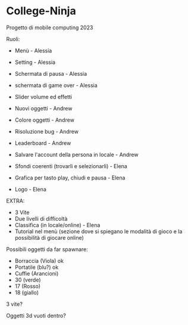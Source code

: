 # College-Ninja
Progetto di mobile computing 2023

Ruoli: 
- Menù - Alessia	
- Setting - Alessia
- Schermata di pausa - Alessia
- schermata di game over - Alessia
- Slider volume ed effetti

- Nuovi oggetti - Andrew
- Colore oggetti - Andrew
- Risoluzione bug - Andrew
- Leaderboard - Andrew
- Salvare l'account della persona in locale - Andrew
 
- Sfondi coerenti (trovarli e selezionarli) - Elena
- Grafica per tasto play, chiudi e pausa - Elena
- Logo - Elena

EXTRA:
- 3 Vite
- Due livelli di difficoltà
- Classifica (in locale/online) - Elena
- Tutorial nel menù (sezione dove si spiegano le modalità di gioco e la possibilità di giocare online)


Possibili oggetti da far spawnare:
 - Borraccia (Viola)   ok
 - Portatile (blu?)    ok
 - Cuffie (Arancioni)  
 - 30 (verde)
 - 17 (Rosso)
 - 18 (giallo)

3 vite?

Oggetti 3d vuoti dentro?



